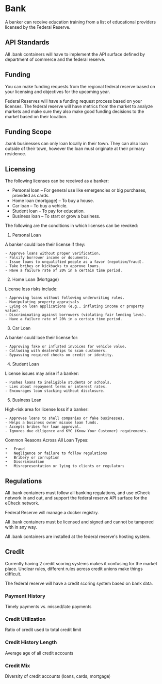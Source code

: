 # Bank

A banker can receive education training from a list of educational providers licensed by the Federal Reserve.

## API Standards

All .bank containers will have to implement the API surface defined by department of commerce and the federal reserve.

## Funding

You can make funding requests from the regional federal reserve based on your licensing and objectives for the upcoming year.

Federal Reserves will have a funding request process based on your licenses. The federal reserve will have metrics from the market to analyze markets and make sure they also make good funding decisions to the market based on their location.

## Funding Scope

.bank businesses can only loan locally in their town. They can also loan outside of their town, however the loan must originate at their primary residence.

## Licensing

The following licenses can be received as a banker:

- Personal loan – For general use like emergencies or big purchases, provided as cards.
- Home loan (mortgage) – To buy a house.
- Car loan – To buy a vehicle.
- Student loan – To pay for education.
- Business loan – To start or grow a business.

The following are the conditions in which licenses can be revoked:

1. Personal Loan

A banker could lose their license if they:

    - Approve loans without proper verification.
    - Falsify borrower income or documents.
    - Issue loans to unqualified people as a favor (nepotism/fraud).
    - Take bribes or kickbacks to approve loans.
    - Have a failure rate of 20% in a certain time period.

2. Home Loan (Mortgage)

License loss risks include:

    - Approving loans without following underwriting rules.
    - Manipulating property appraisals
    - Lying on loan applications (e.g., inflating income or property value).
    - Discriminating against borrowers (violating fair lending laws).
    - Have a failure rate of 20% in a certain time period.

3. Car Loan

A banker could lose their license for:

    - Approving fake or inflated invoices for vehicle value.
    - Colluding with dealerships to scam customers.
    - Bypassing required checks on credit or identity.

4. Student Loan

License issues may arise if a banker:

    - Pushes loans to ineligible students or schools.
    - Lies about repayment terms or interest rates.
    - Encourages loan stacking without disclosure.

5. Business Loan

High-risk area for license loss if a banker:

    - Approves loans to shell companies or fake businesses.
    - Helps a business owner misuse loan funds.
    - Accepts bribes for loan approval.
    - Ignores due diligence and KYC (Know Your Customer) requirements.

Common Reasons Across All Loan Types:

    •	Fraud
    •	Negligence or failure to follow regulations
    •	Bribery or corruption
    •	Discrimination
    •	Misrepresentation or lying to clients or regulators

## Regulations

All .bank containers must follow all banking regulations, and use eCheck network in and out, and support the federal reserve API surface for the eCheck network.

Federal Reserve will manage a docker registry.

All .bank containers must be licensed and signed and cannot be tampered with in any way.

All .bank containers are installed at the federal reserve's hosting system.

## Credit

Currently having 2 credit scoring systems makes it confusing for the market place. Unclear rules, different rules across credit unions make things difficult.

The federal reserve will have a credit scoring system based on bank data.

### Payment History

Timely payments vs. missed/late payments

### Credit Utilization

Ratio of credit used to total credit limit

### Credit History Length

Average age of all credit accounts

### Credit Mix

Diversity of credit accounts (loans, cards, mortgage)
